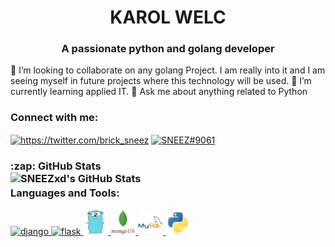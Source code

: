 <h1 align="center">KAROL WELC</h1>
<h3 align="center">A passionate python and golang developer </h3>
</h3>👯 I’m looking to collaborate on any golang Project. I am really into it and I am seeing myself in future projects where this technology will be used.</h3>
</h3>🌱 I’m currently learning applied IT.</h3>
</h3>💬 Ask me about anything related to Python</h3>

<h3 align="left">Connect with me:</h3>
<p align="left">
<a href="https://twitter.com/https://twitter.com/brick_sneez" target="blank"><img align="center" src="https://raw.githubusercontent.com/rahuldkjain/github-profile-readme-generator/master/src/images/icons/Social/twitter.svg" alt="https://twitter.com/brick_sneez" height="30" width="40" /></a>
<a href="https://discord.gg/SNEEZ#9061" target="blank"><img align="center" src="https://raw.githubusercontent.com/rahuldkjain/github-profile-readme-generator/master/src/images/icons/Social/discord.svg" alt="SNEEZ#9061" height="30" width="40" /></a>
</p>
<h3>
  <summary>:zap: GitHub Stats</summary>

  <img align="left" alt="SNEEZxd's GitHub Stats" src="https://github-readme-stats.vercel.app/api?username=SNEEZxd&show_icons=true&hide_border=false&title_color=ff652f&icon_color=FFE400&bg_color=09131B&text_color=ffffff&border_color=0c1a25" />

</h3>
<h3 align="left">Languages and Tools:</h3>
<p align="left"> <a href="https://www.djangoproject.com/" target="_blank" rel="noreferrer"> <img src="https://cdn.worldvectorlogo.com/logos/django.svg" alt="django" width="40" height="40"/> </a> <a href="https://flask.palletsprojects.com/" target="_blank" rel="noreferrer"> <img src="https://www.vectorlogo.zone/logos/pocoo_flask/pocoo_flask-icon.svg" alt="flask" width="40" height="40"/> </a> <a href="https://golang.org" target="_blank" rel="noreferrer"> <img src="https://raw.githubusercontent.com/devicons/devicon/master/icons/go/go-original.svg" alt="go" width="40" height="40"/> </a> <a href="https://www.mongodb.com/" target="_blank" rel="noreferrer"> <img src="https://raw.githubusercontent.com/devicons/devicon/master/icons/mongodb/mongodb-original-wordmark.svg" alt="mongodb" width="40" height="40"/> </a> <a href="https://www.mysql.com/" target="_blank" rel="noreferrer"> <img src="https://raw.githubusercontent.com/devicons/devicon/master/icons/mysql/mysql-original-wordmark.svg" alt="mysql" width="40" height="40"/> </a> <a href="https://www.python.org" target="_blank" rel="noreferrer"> <img src="https://raw.githubusercontent.com/devicons/devicon/master/icons/python/python-original.svg" alt="python" width="40" height="40"/> </a> </p>
